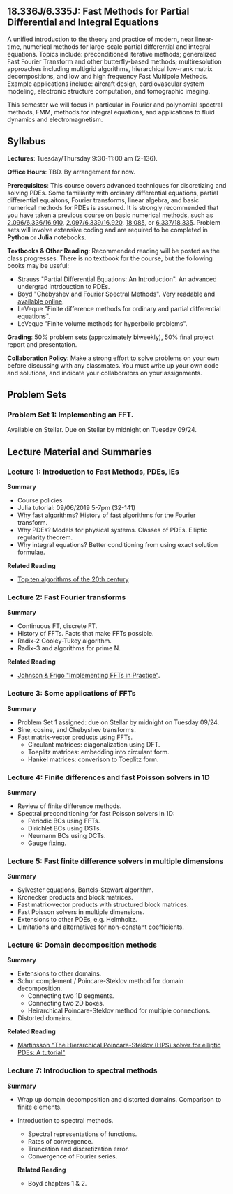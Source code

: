 ## 18.336J/6.335J: Fast Methods for Partial Differential and Integral Equations 

A unified introduction to the theory and practice of modern, near linear-time, numerical methods for large-scale partial differential and integral equations. 
Topics include: preconditioned iterative methods; generalized Fast Fourier Transform and other butterfly-based methods; multiresolution approaches including multigrid algorithms, hierarchical low-rank matrix decompositions, and low and high frequency Fast Multipole Methods. 
Example applications include: aircraft design, cardiovascular system modeling, electronic structure computation, and tomographic imaging.

This semester we will focus in particular in Fourier and polynomial spectral methods, FMM, methods for integral equations, and applications to fluid dynamics and electromagnetism.

## Syllabus

**Lectures**: Tuesday/Thursday 9:30-11:00 am (2-136).  

**Office Hours**: TBD. By arrangement for now.

**Prerequisites**: This course covers advanced techniques for discretizing and solving PDEs. 
Some familiarity with ordinary differential equations, partial differential equaitons, Fourier transforms, linear algebra, and basic numerical methods for PDEs is assumed. 
It is strongly recommended that you have taken a previous course on basic numerical methods, such as [2.096/6.336/16.910](http://student.mit.edu/catalog/m6b.html#6.336), [2.097/6.339/16.920](http://student.mit.edu/catalog/m16b.html#16.920), [18.085](http://student.mit.edu/catalog/m18a.html#18.085), or [6.337/18.335](http://student.mit.edu/catalog/m18a.html#18.335).
Problem sets will involve extensive coding and are required to be completed in **Python** or **Julia** notebooks.

**Textbooks & Other Reading**: Recommended reading will be posted as the class progresses. There is no textbook for the course, but the following books may be useful:
* Strauss "Partial Differential Equations: An Introduction". An advanced undergrad intrdouction to PDEs.
* Boyd "Chebyshev and Fourier Spectral Methods". Very readable and [available online](http://depts.washington.edu/ph506/Boyd.pdf).
* LeVeque "Finite difference methods for ordinary and partial differential equations".
* LeVeque "Finite volume methods for hyperbolic problems".

**Grading**: 50% problem sets (approximately biweekly), 50% final project report and presentation.

**Collaboration Policy**: Make a strong effort to solve problems on your own before discussing with any classmates.  You must write up your own code and solutions, and indicate your collaborators on your assignments.

## Problem Sets

### Problem Set 1: Implementing an FFT.
Available on Stellar. Due on Stellar by midnight on Tuesday 09/24.

## Lecture Material and Summaries

### Lecture 1: Introduction to Fast Methods, PDEs, IEs

**Summary**
* Course policies
* Julia tutorial: 09/06/2019 5-7pm (32-141)
* Why fast algorithms? History of fast algorithms for the Fourier transform.
* Why PDEs? Models for physical systems. Classes of PDEs. Elliptic regularity theorem.
* Why integral equations? Better conditioning from using exact solution formulae.

**Related Reading**
* [Top ten algorithms of the 20th century](https://github.com/mitmath/18336/blob/master/readings/siam_news_top_10_algorithms.pdf)

### Lecture 2: Fast Fourier transforms

**Summary**
* Continuous FT, discrete FT.
* History of FFTs. Facts that make FFTs possible.
* Radix-2 Cooley-Tukey algorithm.
* Radix-3 and algorithms for prime N.

**Related Reading**
* [Johnson & Frigo "Implementing FFTs in Practice"](https://github.com/mitmath/18336/blob/master/readings/johnson_frigo_implementing_ffts.pdf).

### Lecture 3: Some applications of FFTs

**Summary**
* Problem Set 1 assigned: due on Stellar by midnight on Tuesday 09/24.
* Sine, cosine, and Chebyshev transforms.
* Fast matrix-vector products using FFTs.
  * Circulant matrices: diagonalization using DFT.
  * Toeplitz matrices: embedding into circulant form.
  * Hankel matrices: converison to Toeplitz form.

### Lecture 4: Finite differences and fast Poisson solvers in 1D

**Summary**
* Review of finite difference methods.
* Spectral preconditioning for fast Poisson solvers in 1D:
  * Periodic BCs using FFTs.
  * Dirichlet BCs using DSTs.
  * Neumann BCs using DCTs.
  * Gauge fixing.
  
### Lecture 5: Fast finite difference solvers in multiple dimensions

**Summary**
* Sylvester equations, Bartels-Stewart algorithm.
* Kronecker products and block matrices.
* Fast matrix-vector products with structured block matrices.
* Fast Poisson solvers in multiple dimensions.
* Extensions to other PDEs, e.g. Helmholtz.
* Limitations and alternatives for non-constant coefficients.

### Lecture 6: Domain decomposition methods

**Summary**
* Extensions to other domains.
* Schur complement / Poincare-Steklov method for domain decomposition.
  * Connecting two 1D segments.
  * Connecting two 2D boxes.
  * Heirarchical Poincare-Steklov method for multiple connections.
* Distorted domains.

**Related Reading**
* [Martinsson "The Hierarchical Poincare-Steklov (HPS) solver for elliptic PDEs: A tutorial"](https://github.com/mitmath/18336/blob/master/readings/marinsson_poincare_steklov.pdf)

### Lecture 7: Introduction to spectral methods

**Summary**
* Wrap up domain decomposition and distorted domains. Comparison to finite elements.
* Introduction to spectral methods.
  * Spectral representations of functions.
  * Rates of convergence.
  * Truncation and discretization error.
  * Convergence of Fourier series.
  
  **Related Reading**
  * Boyd chapters 1 & 2.
